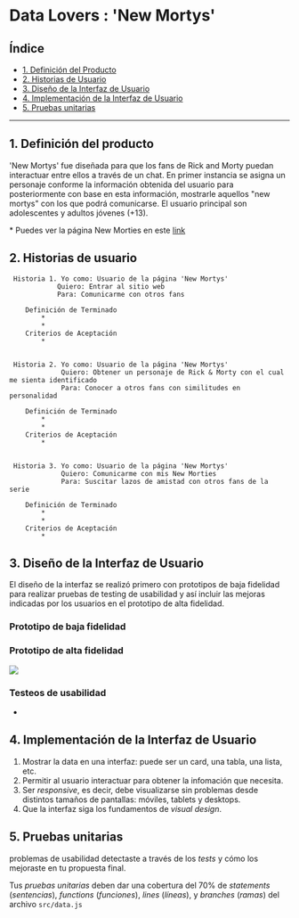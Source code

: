 # Data Lovers : 'New Mortys' 

## Índice

* [1. Definición del Producto](#1-definición-del-producto)
* [2. Historias de Usuario](#2-historias-de-usuario)
* [3. Diseño de la Interfaz de Usuario](#3-diseño-de-la-interfaz-de-usuario)
* [4. Implementación de la Interfaz de Usuario](#4-implementación-de-la-interfaz-de-usuario)
* [5. Pruebas unitarias](#5-pruebas-unitarias)

***

## 1. Definición del producto

'New Mortys' fue diseñada para que los fans de Rick and Morty puedan interactuar entre ellos a través de un chat. En primer instancia se asigna un personaje conforme la información obtenida del usuario para posteriormente con base en esta información, mostrarle aquellos "new mortys" con los que podrá comunicarse. El usuario principal son adolescentes y adultos jóvenes (+13).

\* Puedes ver la página New Morties en este [link](https://)


## 2. Historias de usuario

     Historia 1. Yo como: Usuario de la página 'New Mortys'
                Quiero: Entrar al sitio web
                Para: Comunicarme con otros fans
     
        Definición de Terminado 
            *
            *
        Criterios de Aceptación
            *


     Historia 2. Yo como: Usuario de la página 'New Mortys'
                 Quiero: Obtener un personaje de Rick & Morty con el cual me sienta identificado
                 Para: Conocer a otros fans con similitudes en personalidad
            
        Definición de Terminado 
            *
            *
        Criterios de Aceptación
            *
            
   
     Historia 3. Yo como: Usuario de la página 'New Mortys'
                 Quiero: Comunicarme con mis New Morties
                 Para: Suscitar lazos de amistad con otros fans de la serie

        Definición de Terminado 
            *
            *
        Criterios de Aceptación
            *

## 3. Diseño de la Interfaz de Usuario

El diseño de la interfaz se realizó primero con prototipos de baja fidelidad para realizar pruebas de testing de usabilidad y así incluir las mejoras indicadas por los usuarios en el prototipo de alta fidelidad.

### Prototipo de baja fidelidad


### Prototipo de alta fidelidad


![](https://github.com/.png)


### Testeos de usabilidad
* 


## 4. Implementación de la Interfaz de Usuario

1. Mostrar la data en una interfaz: puede ser un card, una tabla, una lista, etc.
2. Permitir al usuario interactuar para obtener la infomación que necesita. <!--filtrar y ordenar la data.-->
3. Ser _responsive_, es decir, debe visualizarse sin problemas desde distintos
   tamaños de pantallas: móviles, tablets y desktops.
4. Que la interfaz siga los fundamentos de _visual design_.


## 5. Pruebas unitarias

problemas de usabilidad detectaste a través de los _tests_ y cómo los
mejoraste en tu propuesta final.

Tus _pruebas unitarias_ deben dar una cobertura del 70% de _statements_
(_sentencias_), _functions_ (_funciones_), _lines_ (_líneas_), y _branches_
(_ramas_) del archivo `src/data.js`
